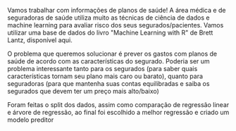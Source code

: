 Vamos trabalhar com informações de planos de saúde! A área médica e de seguradoras de saúde utiliza muito as técnicas de ciência de dados e machine learning para avaliar risco dos seus segurados/pacientes. Vamos utilizar uma base de dados do livro "Machine Learning with R" de Brett Lantz, disponível aqui.

O problema que queremos solucionar é prever os gastos com planos de saúde de acordo com as características do segurado. Poderia ser um problema interessante tanto para os segurados (para saber quais características tornam seu plano mais caro ou barato), quanto para seguradoras (para que mantenha suas contas equilibradas e saiba os segurados que devem ter um preço mais alto/baixo)

Foram feitas o split dos dados, assim como comparação de regressão linear e árvore de regressão, ao final foi escolhido a melhor regressão e criado um modelo preditor
